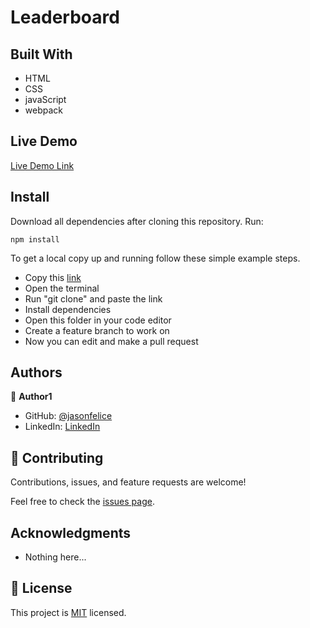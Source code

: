 # Leaderboard

## Built With

- HTML
- CSS
- javaScript
- webpack

## Live Demo
[Live Demo Link](https://htmlpreview.github.io/?https://github.com/jasonfelice/Leaderboard/blob/lead-api/dist/index.html)

## Install

Download all dependencies after cloning this repository. Run:
```
npm install
```

To get a local copy up and running follow these simple example steps.
- Copy this [link](https://github.com/jasonfelice/Leaderboard)
- Open the terminal
- Run "git clone" and paste the link
- Install dependencies 
- Open this folder in your code editor
- Create a feature branch to work on
- Now you can edit and make a pull request

## Authors

👤 **Author1**

- GitHub: [@jasonfelice](https://github.com/jasonfelice)
- LinkedIn: [LinkedIn](https://www.linkedin.com/in/jason-felice-11a5a622b/)

## 🤝 Contributing

Contributions, issues, and feature requests are welcome!

Feel free to check the [issues page](../../issues/).

## Acknowledgments
- Nothing here...

## 📝 License

This project is [MIT](./MIT.md) licensed.